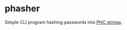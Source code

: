# phasher

Simple CLI program hashing passwords into [PHC strings](https://github.com/P-H-C/phc-string-format/blob/master/phc-sf-spec.md).
